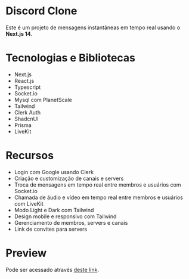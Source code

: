 # Discord Clone
Este é um projeto de mensagens instantâneas em tempo real usando o **Next.js 14**.

# Tecnologias e Bibliotecas
* Next.js
* React.js
* Typescript
* Socket.io
* Mysql com PlanetScale
* Tailwind
* Clerk Auth
* ShadcnUI
* Prisma
* LiveKit
  
# Recursos
* Login com Google usando Clerk
* Criação e customização de canais e servers
* Troca de mensagens em tempo real entre membros e usuários com Socket.io
* Chamada de áudio e vídeo em tempo real entre membros e usuários com LiveKit
* Modo Light e Dark com Tailwind
* Design mobile e responsivo com Tailwind
* Gerenciamento de membros, servers e canais
* Link de convites para servers

# Preview
Pode ser acessado através [deste link](https://discord-clone-chat.up.railway.app/).
